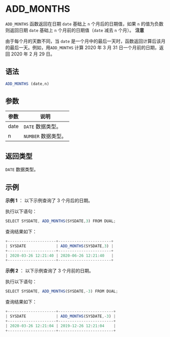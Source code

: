 ADD_MONTHS 
===============================



`ADD_MONTHS` 函数返回在日期 `date` 基础上 `n` 个月后的日期值，如果 `n` 的值为负数则返回日期 `date` 基础上 `n` 个月前的日期值（`date` 减去 `n` 个月）。
**注意**



由于每个月的天数不同，当 `date` 是一个月中的最后一天时，函数返回计算后该月的最后一天。例如，用`ADD_MONTHS` 计算 2020 年 3 月 31 日一个月前的日期，返回 2020 年 2 月 29 日。

语法 
--------------

```javascript
ADD_MONTHS (date,n)
```



参数 
--------------



|  参数  |       说明       |
|------|----------------|
| date | `DATE` 数据类型。   |
| n    | `NUMBER` 数据类型。 |



返回类型 
----------------

`DATE` 数据类型。

示例 
--------------

**示例 1** ： 以下示例查询了 3 个月后的日期。

执行以下语句：

```javascript
SELECT SYSDATE, ADD_MONTHS(SYSDATE,3) FROM DUAL;
```



查询结果如下：

```javascript
+---------------------+-----------------------+
| SYSDATE             | ADD_MONTHS(SYSDATE,3) |
+---------------------+-----------------------+
| 2020-03-26 12:21:40 | 2020-06-26 12:21:40   |
+---------------------+-----------------------+
```



**示例 2** ： 以下示例查询了 3 个月前的日期。

执行以下语句：

```javascript
SELECT SYSDATE, ADD_MONTHS(SYSDATE,-3) FROM DUAL;
```



查询结果如下：

```javascript
+---------------------+------------------------+
| SYSDATE             | ADD_MONTHS(SYSDATE,-3) |
+---------------------+------------------------+
| 2020-03-26 12:21:04 | 2019-12-26 12:21:04    |
+---------------------+------------------------+
```


